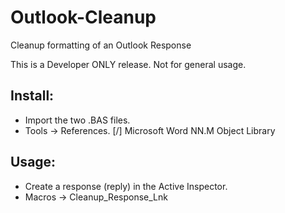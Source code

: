# Outlook-Cleanup
Cleanup formatting of an Outlook Response

This is a Developer ONLY release. Not for general usage.

## Install:
- Import the two .BAS files.
- Tools -> References. [/] Microsoft Word NN.M Object Library

## Usage:
- Create a response (reply) in the Active Inspector.
- Macros -> Cleanup_Response_Lnk
